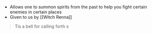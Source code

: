 - Allows one to summon spirits from the past to help you fight certain enemies in certain places
- Given to us by [[Witch Renna]]
 > Tis a bell for calling forth s